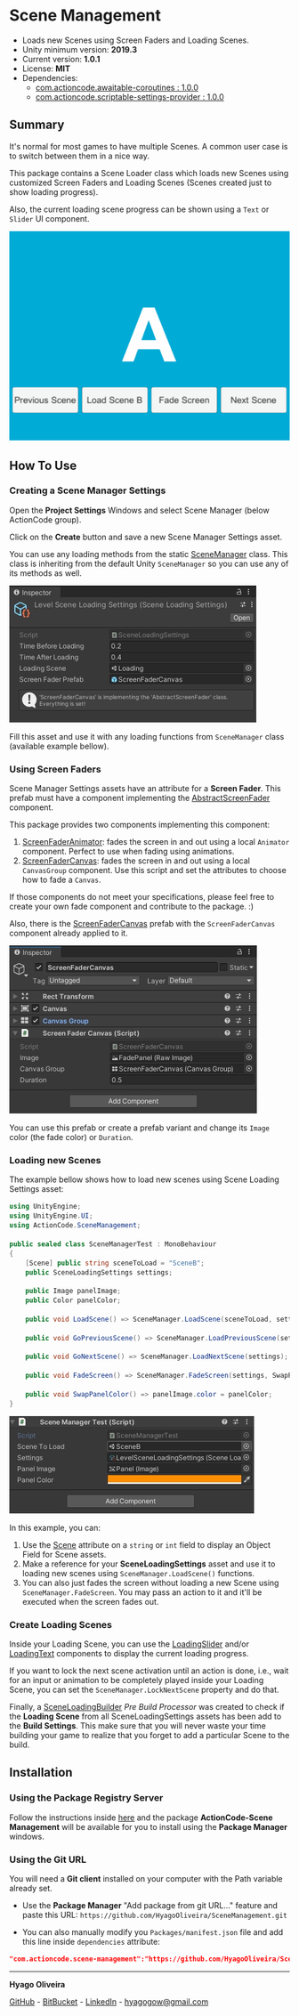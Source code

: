 # Scene Management

* Loads new Scenes using Screen Faders and Loading Scenes.
* Unity minimum version: **2019.3**
* Current version: **1.0.1**
* License: **MIT**
* Dependencies:
    - [com.actioncode.awaitable-coroutines : 1.0.0](https://github.com/HyagoOliveira/AwaitableCoroutines/tree/1.0.0)
    - [com.actioncode.scriptable-settings-provider : 1.0.0](https://github.com/HyagoOliveira/ScriptableSettingsProvider/tree/1.0.0)

## Summary

It's normal for most games to have multiple Scenes. A common user case is to switch between them in a nice way.

This package contains a Scene Loader class which loads new Scenes using customized Screen Faders and Loading Scenes (Scenes created just to show loading progress). 

Also, the current loading scene progress can be shown using a ```Text``` or ```Slider``` UI component.

![alt text][load-scene-showcase]

## How To Use

### Creating a Scene Manager Settings

Open the **Project Settings** Windows and select Scene Manager (below ActionCode group).

Click on the **Create** button and save a new Scene Manager Settings asset.

You can use any loading methods from the static [SceneManager](/Runtime/Loading/SceneManager.cs) class. This class is inheriting from the default Unity ```SceneManager``` so you can use any of its methods as well.

![alt text][scene-loading-settings-inspector]

Fill this asset and use it with any loading functions from ```SceneManager``` class (available example bellow). 

### Using Screen Faders

Scene Manager Settings assets have an attribute for a **Screen Fader**. This prefab must have a component implementing the [AbstractScreenFader](/Runtime/ScreenFaders/AbstractScreenFader.cs) component.

This package provides two components implementing this component:

1. [ScreenFaderAnimator](/Runtime/ScreenFaders/ScreenFaderAnimator.cs): fades the screen in and out using a local ```Animator``` component. Perfect to use when fading using animations.
2. [ScreenFaderCanvas](/Runtime/ScreenFaders/ScreenFaderCanvas.cs): fades the screen in and out using a local ```CanvasGroup``` component. Use this script and set the attributes to choose how to fade a ```Canvas```.

If those components do not meet your specifications, please feel free to create your own fade component and contribute to the package. :)

Also, there is the [ScreenFaderCanvas](/Prefabs/ScreenFaderCanvas.prefab) prefab with the ```ScreenFaderCanvas``` component already applied to it.

![alt text][screen-fader-canvas-prefab-inspector]

You can use this prefab or create a prefab variant and change its ```Image``` color (the fade color) or ```Duration```.

### Loading new Scenes

The example bellow shows how to load new scenes using Scene Loading Settings asset:

```csharp
using UnityEngine;
using UnityEngine.UI;
using ActionCode.SceneManagement;

public sealed class SceneManagerTest : MonoBehaviour
{
    [Scene] public string sceneToLoad = "SceneB";
    public SceneLoadingSettings settings;

    public Image panelImage;
    public Color panelColor;

    public void LoadScene() => SceneManager.LoadScene(sceneToLoad, settings);

    public void GoPreviousScene() => SceneManager.LoadPreviousScene(settings);

    public void GoNextScene() => SceneManager.LoadNextScene(settings);

    public void FadeScreen() => SceneManager.FadeScreen(settings, SwapPanelColor);

    public void SwapPanelColor() => panelImage.color = panelColor;
}
```

![alt text][scene-manager-test-inspector]

In this example, you can:

1. Use the [Scene](/Runtime/Attributes/SceneAttribute.cs) attribute on a ```string``` or ```int``` field to display an Object Field for Scene assets.
2. Make a reference for your **SceneLoadingSettings** asset and use it to loading new scenes using ```SceneManager.LoadScene()``` functions.
3. You can also just fades the screen without loading a new Scene using ```SceneManager.FadeScreen```. You may pass an action to it and it'll be executed when the screen fades out.

### Create Loading Scenes

Inside your Loading Scene, you can use the [LoadingSlider](/Runtime/Transitions/LoadingSlider.cs) and/or [LoadingText](/Runtime/Transitions/LoadingText.cs) components to display the current loading progress.

If you want to lock the next scene activation until an action is done, i.e., wait for an input or animation to be completely played inside your Loading Scene, you can set the ```SceneManager.LockNextScene``` property and do that.

Finally, a [SceneLoadingBuilder](/Editor/Build/SceneLoadingBuilder.cs) *Pre Build Processor* was created to check if the **Loading Scene** from all SceneLoadingSettings assets has been add to the **Build Settings**. This make sure that you will never waste your time building your game to realize that you forget to add a particular Scene to the build.

## Installation

### Using the Package Registry Server

Follow the instructions inside [here](https://cutt.ly/ukvj1c8) and the package **ActionCode-Scene Management** 
will be available for you to install using the **Package Manager** windows.

### Using the Git URL

You will need a **Git client** installed on your computer with the Path variable already set. 

- Use the **Package Manager** "Add package from git URL..." feature and paste this URL: `https://github.com/HyagoOliveira/SceneManagement.git`

- You can also manually modify you `Packages/manifest.json` file and add this line inside `dependencies` attribute: 

```json
"com.actioncode.scene-management":"https://github.com/HyagoOliveira/SceneManagement.git"
```
---

**Hyago Oliveira**

[GitHub](https://github.com/HyagoOliveira) -
[BitBucket](https://bitbucket.org/HyagoGow/) -
[LinkedIn](https://www.linkedin.com/in/hyago-oliveira/) -
<hyagogow@gmail.com>

[load-scene-showcase]: /Documentation~/load-scene-showcase.gif "Loading Scenes"
[scene-loading-settings-inspector]: /Documentation~/scene-loading-settings-inspector.jpg "Scene Loading Settings"
[screen-fader-canvas-prefab-inspector]: /Documentation~/screen-fader-canvas-prefab-inspector.jpg "Screen Fader Canvas Prefab"
[scene-manager-test-inspector]: /Documentation~/scene-manager-test-inspector.jpg "Scene Manager Test Inspector"